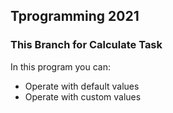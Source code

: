 ## Tprogramming 2021
### This Branch for Calculate Task
In this program you can:
 - Operate with default values
 - Operate with custom values
